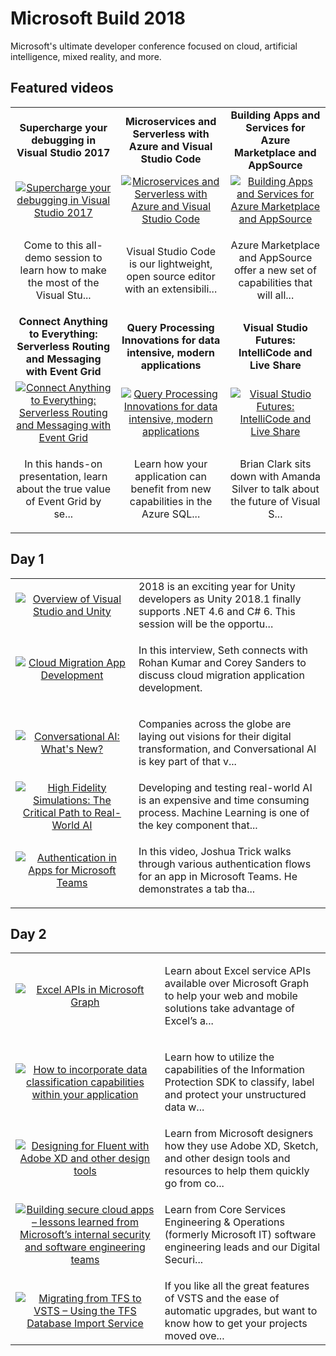 # Microsoft Build 2018

Microsoft's ultimate developer conference focused on cloud, artificial intelligence, mixed reality, and more.

## Featured videos

|    |    |    |
|:--:|:--:|:--:|
|**Supercharge your debugging in Visual Studio 2017**|**Microservices and Serverless with Azure and Visual Studio Code**|**Building Apps and Services for Azure Marketplace and AppSource**|
|[![Supercharge your debugging in Visual Studio 2017](https://sec.ch9.ms/ch9/590d/c05000f4-f361-482a-ad06-3ee0bc1b590d/BRK2148_220.jpg)](./video01.md)|[![Microservices and Serverless with Azure and Visual Studio Code](https://sec.ch9.ms/ch9/28b6/f9bdceb2-ff01-478f-9432-18239ab828b6/THR2039_220.jpg)](./video02.md)|[![Building Apps and Services for Azure Marketplace and AppSource](https://sec.ch9.ms/ch9/0ac6/2ab8eb99-ca8b-4b5f-a392-b0061b5a0ac6/BRK2513_220.jpg)](./video03.md)|
|<p>Come to this all-demo session to learn how to make the most of the Visual Stu...|<p>Visual Studio Code is our lightweight, open source editor with an extensibili...|<p>Azure Marketplace and AppSource offer a new set of capabilities that will all...|
|**Connect Anything to Everything: Serverless Routing and Messaging with Event Grid**|**Query Processing Innovations for data intensive, modern applications**|**Visual Studio Futures: IntelliCode and Live Share**|
|[![Connect Anything to Everything: Serverless Routing and Messaging with Event Grid](https://sec.ch9.ms/ch9/4d8e/d33bc13c-9468-44b5-b849-13251af34d8e/THR3509_220.jpg)](./video04.md)|[![Query Processing Innovations for data intensive, modern applications](https://sec.ch9.ms/ch9/54c6/5b9f2a4e-8252-4c08-a5b3-9c5b735f54c6/BRK3316_220.jpg)](./video05.md)|[![Visual Studio Futures: IntelliCode and Live Share](https://sec.ch9.ms/ch9/0de0/56b79ee0-9fd8-4099-9075-5512e7090de0/Build2018AmandaSilverIntelliCode_220.jpg)](./video06.md)|
|<p>In this hands-on presentation, learn about the true value of Event Grid by se...|<p>Learn how your application can benefit from new capabilities in the Azure SQL...|<p>Brian Clark sits down with Amanda Silver to talk about the future of Visual S...|

## Day 1

|    |   |
|:--:|:--|
|[![Overview of Visual Studio and Unity](https://sec.ch9.ms/ch9/8bba/61415159-f947-4410-b752-304b9cb98bba/THR2018_220.jpg)](./video07.md)|2018 is an exciting year for Unity developers as Unity 2018.1 finally supports .NET 4.6 and C# 6. This session will be the opportu...|
|[![Cloud Migration App Development](https://sec.ch9.ms/ch9/03ed/6bb1f3ec-1118-40bf-a2a4-69c40db203ed/Build2018CloudMigrationAppDev_220.jpg)](./video08.md)|<p>In this interview, Seth connects with Rohan Kumar and Corey Sanders to discuss cloud migration application development.</p>|
|[![Conversational AI: What's New?](https://sec.ch9.ms/ch9/f25f/ba68bb22-2f22-4fd8-ac15-463dc214f25f/BRK3232_220.jpg)](./video09.md)|<p>Companies across the globe are laying out visions for their digital transformation, and Conversational AI is key part of that v...|
|[![High Fidelity Simulations: The Critical Path to Real-World AI](https://sec.ch9.ms/ch9/e905/344fd49a-e882-4eb0-b5b1-4fd6d864e905/THR3130_220.jpg)](./video10.md)|Developing and testing real-world AI is an expensive and time consuming process. Machine Learning is one of the key component that...|
|[![Authentication in Apps for Microsoft Teams](https://sec.ch9.ms/ch9/597e/5d6964c2-292b-4228-bb39-1619e0cc597e/THR5023_220.jpg)](./video11.md)|<p>In this video, Joshua Trick walks through various authentication flows for an app in Microsoft Teams. He demonstrates a tab tha...|

## Day 2

|    |   |
|:--:|:--|
|[![Excel APIs in Microsoft Graph](https://sec.ch9.ms/ch9/32fe/fd5843bf-cf78-4423-9a5a-12b51a0532fe/THR5008_220.jpg)](./video12.md)|<p>Learn about Excel service APIs available over Microsoft Graph to help your web and mobile solutions take advantage of Excel’s a...|
|[![How to incorporate data classification capabilities within your application](https://sec.ch9.ms/ch9/bed0/999bbecf-f390-4add-be89-7a236051bed0/BRK2414_220.jpg)](./video13.md)|<p>Learn how to utilize the capabilities of the Information Protection SDK to classify, label and protect your unstructured data w...|
|[![Designing for Fluent with Adobe XD and other design tools](https://sec.ch9.ms/ch9/9245/54d5bb01-eca4-4e0c-b924-3070dd839245/THR2420_220.jpg)](./video14.md)|Learn from Microsoft designers how they use Adobe XD, Sketch, and other design tools and resources to help them quickly go from co...|
|[![Building secure cloud apps – lessons learned from Microsoft’s internal security and software engineering teams](https://sec.ch9.ms/ch9/f0da/d98fc12c-47d7-48e7-9592-e92e9660f0da/BRK4001_220.jpg)](./video15.md)|<p>Learn from Core Services Engineering &amp; Operations (formerly Microsoft IT) software engineering leads and our Digital Securi...|
|[![Migrating from TFS to VSTS – Using the TFS Database Import Service](https://sec.ch9.ms/ch9/75bb/21223a27-8698-43e8-8bac-42554fb375bb/THR2023_220.jpg)](./video16.md)|If you like all the great features of VSTS and the ease of automatic upgrades, but want to know how to get your projects moved ove...|

